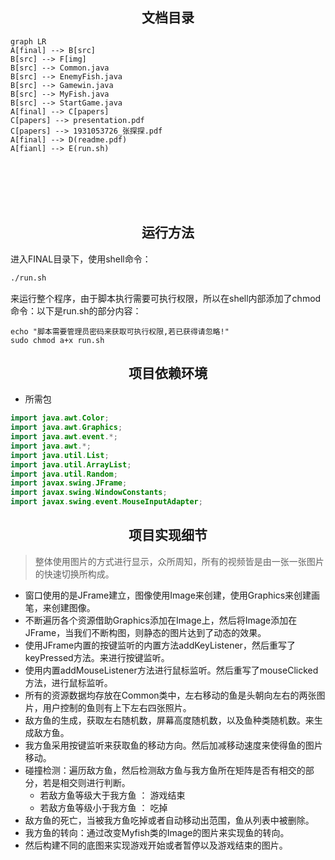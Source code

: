 ## <center> 文档目录 ##
```mermaid
graph LR
A[final] --> B[src]
B[src] --> F[img]
B[src] --> Common.java
B[src] --> EnemyFish.java
B[src] --> Gamewin.java
B[src] --> MyFish.java
B[src] --> StartGame.java
A[final] --> C[papers]
C[papers] --> presentation.pdf
C[papers] --> 1931053726_张探探.pdf
A[final] --> D(readme.pdf)
A[fianl] --> E(run.sh)
```
<br>
<br>
<br>
<br>

## <center> 运行方法 ##
进入FINAL目录下，使用shell命令：
```bash
./run.sh
```
来运行整个程序，由于脚本执行需要可执行权限，所以在shell内部添加了chmod命令：以下是run.sh的部分内容：

```shell
echo "脚本需要管理员密码来获取可执行权限,若已获得请忽略!"
sudo chmod a+x run.sh
```

## <center> 项目依赖环境 ##
- 所需包
```java
import java.awt.Color;
import java.awt.Graphics; 
import java.awt.event.*;
import java.awt.*;
import java.util.List;
import java.util.ArrayList;
import java.util.Random;
import javax.swing.JFrame;
import javax.swing.WindowConstants;
import javax.swing.event.MouseInputAdapter;
```

## <center> 项目实现细节 ##
> 整体使用图片的方式进行显示，众所周知，所有的视频皆是由一张一张图片的快速切换所构成。
  - 窗口使用的是JFrame建立，图像使用Image来创建，使用Graphics来创建画笔，来创建图像。
  - 不断遍历各个资源借助Graphics添加在Image上，然后将Image添加在JFrame，当我们不断构图，则静态的图片达到了动态的效果。
  - 使用JFrame内置的按键监听的内置方法addKeyListener，然后重写了keyPressed方法。来进行按键监听。
  - 使用内置addMouseListener方法进行鼠标监听。然后重写了mouseClicked方法，进行鼠标监听。
  - 所有的资源数据均存放在Common类中，左右移动的鱼是头朝向左右的两张图片，用户控制的鱼则有上下左右四张照片。
  - 敌方鱼的生成，获取左右随机数，屏幕高度随机数，以及鱼种类随机数。来生成敌方鱼。
  - 我方鱼采用按键监听来获取鱼的移动方向。然后加减移动速度来使得鱼的图片移动。
  - 碰撞检测：遍历敌方鱼，然后检测敌方鱼与我方鱼所在矩阵是否有相交的部分，若是相交则进行判断。
    - 若敌方鱼等级大于我方鱼 ： 游戏结束
    - 若敌方鱼等级小于我方鱼 ： 吃掉
  - 敌方鱼的死亡，当被我方鱼吃掉或者自动移动出范围，鱼从列表中被删除。
  - 我方鱼的转向：通过改变Myfish类的Image的图片来实现鱼的转向。
  - 然后构建不同的底图来实现游戏开始或者暂停以及游戏结束的图片。